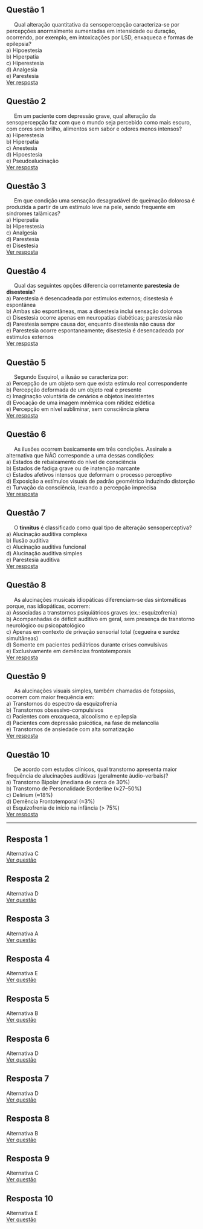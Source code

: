 ## Questão 1
$\quad$ Qual alteração quantitativa da sensopercepção caracteriza-se por percepções anormalmente aumentadas em intensidade ou duração, ocorrendo, por exemplo, em intoxicações por LSD, enxaqueca e formas de epilepsia?  
a) Hipoestesia  
b) Hiperpatia  
c) Hiperestesia  
d) Analgesia  
e) Parestesia  
[Ver resposta](#resposta-1)

## Questão 2
$\quad$ Em um paciente com depressão grave, qual alteração da sensopercepção faz com que o mundo seja percebido como mais escuro, com cores sem brilho, alimentos sem sabor e odores menos intensos?  
a) Hiperestesia  
b) Hiperpatia  
c) Anestesia  
d) Hipoestesia  
e) Pseudoalucinação  
[Ver resposta](#resposta-2)

## Questão 3
$\quad$ Em que condição uma sensação desagradável de queimação dolorosa é produzida a partir de um estímulo leve na pele, sendo frequente em síndromes talâmicas?  
a) Hiperpatia  
b) Hiperestesia  
c) Analgesia  
d) Parestesia  
e) Disestesia  
[Ver resposta](#resposta-3)

## Questão 4
$\quad$ Qual das seguintes opções diferencia corretamente **parestesia** de **disestesia**?  
a) Parestesia é desencadeada por estímulos externos; disestesia é espontânea  
b) Ambas são espontâneas, mas a disestesia inclui sensação dolorosa  
c) Disestesia ocorre apenas em neuropatias diabéticas; parestesia não  
d) Parestesia sempre causa dor, enquanto disestesia não causa dor  
e) Parestesia ocorre espontaneamente; disestesia é desencadeada por estímulos externos  
[Ver resposta](#resposta-4)

## Questão 5
$\quad$ Segundo Esquirol, a ilusão se caracteriza por:  
a) Percepção de um objeto sem que exista estímulo real correspondente  
b) Percepção deformada de um objeto real e presente  
c) Imaginação voluntária de cenários e objetos inexistentes  
d) Evocação de uma imagem mnêmica com nitidez eidética  
e) Percepção em nível subliminar, sem consciência plena  
[Ver resposta](#resposta-5)

## Questão 6
$\quad$ As ilusões ocorrem basicamente em três condições. Assinale a alternativa que NÃO corresponde a uma dessas condições:  
a) Estados de rebaixamento do nível de consciência  
b) Estados de fadiga grave ou de inatenção marcante  
c) Estados afetivos intensos que deformam o processo perceptivo  
d) Exposição a estímulos visuais de padrão geométrico induzindo distorção  
e) Turvação da consciência, levando a percepção imprecisa  
[Ver resposta](#resposta-6)

## Questão 7
$\quad$ O **tinnitus** é classificado como qual tipo de alteração sensoperceptiva?  
a) Alucinação auditiva complexa  
b) Ilusão auditiva  
c) Alucinação auditiva funcional  
d) Alucinação auditiva simples  
e) Parestesia auditiva  
[Ver resposta](#resposta-7)

## Questão 8
$\quad$ As alucinações musicais idiopáticas diferenciam-se das sintomáticas porque, nas idiopáticas, ocorrem:  
a) Associadas a transtornos psiquiátricos graves (ex.: esquizofrenia)  
b) Acompanhadas de déficit auditivo em geral, sem presença de transtorno neurológico ou psicopatológico  
c) Apenas em contexto de privação sensorial total (cegueira e surdez simultâneas)  
d) Somente em pacientes pediátricos durante crises convulsivas  
e) Exclusivamente em demências frontotemporais  
[Ver resposta](#resposta-8)

## Questão 9
$\quad$ As alucinações visuais simples, também chamadas de fotopsias, ocorrem com maior frequência em:  
a) Transtornos do espectro da esquizofrenia  
b) Transtornos obsessivo-compulsivos  
c) Pacientes com enxaqueca, alcoolismo e epilepsia  
d) Pacientes com depressão psicótica, na fase de melancolia  
e) Transtornos de ansiedade com alta somatização  
[Ver resposta](#resposta-9)

## Questão 10
$\quad$ De acordo com estudos clínicos, qual transtorno apresenta maior frequência de alucinações auditivas (geralmente áudio-verbais)?  
a) Transtorno Bipolar (mediana de cerca de 30%)  
b) Transtorno de Personalidade Borderline (≈27–50%)  
c) Delirium (≈18%)  
d) Demência Frontotemporal (≈3%)  
e) Esquizofrenia de início na infância (> 75%)  
[Ver resposta](#resposta-10)

---

## Resposta 1
Alternativa C  
[Ver questão](#questao-1)

## Resposta 2
Alternativa D  
[Ver questão](#questao-2)

## Resposta 3
Alternativa A  
[Ver questão](#questao-3)

## Resposta 4
Alternativa E  
[Ver questão](#questao-4)

## Resposta 5
Alternativa B  
[Ver questão](#questao-5)

## Resposta 6
Alternativa D  
[Ver questão](#questao-6)

## Resposta 7
Alternativa D  
[Ver questão](#questao-7)

## Resposta 8
Alternativa B  
[Ver questão](#questao-8)

## Resposta 9
Alternativa C  
[Ver questão](#questao-9)

## Resposta 10
Alternativa E  
[Ver questão](#questao-10)
